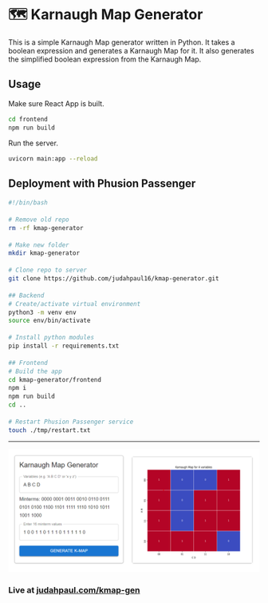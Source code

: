 # 🗺️ Karnaugh Map Generator

This is a simple Karnaugh Map generator written in Python. It takes a boolean expression and generates a Karnaugh Map for it. It also generates the simplified boolean expression from the Karnaugh Map.

## Usage
Make sure React App is built.
```bash
cd frontend
npm run build
```

Run the server.
```bash
uvicorn main:app --reload
```

## Deployment with Phusion Passenger
```bash
#!/bin/bash

# Remove old repo
rm -rf kmap-generator

# Make new folder
mkdir kmap-generator

# Clone repo to server
git clone https://github.com/judahpaul16/kmap-generator.git

## Backend
# Create/activate virtual environment
python3 -m venv env
source env/bin/activate

# Install python modules
pip install -r requirements.txt

## Frontend
# Build the app
cd kmap-generator/frontend
npm i
npm run build
cd ..

# Restart Phusion Passenger service
touch ./tmp/restart.txt
```
--- 

![Screenshot](screenshot.png)

### Live at [judahpaul.com/kmap-gen](https://judahpaul.com/kmap-gen)
